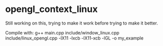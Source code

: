 # opengl_context_linux

Still working on this, trying to make it work before trying to make it better.

Compile with: g++ main.cpp include/window_linux.cpp include/linux_opengl.cpp -lX11 -lxcb -lX11-xcb -lGL -o my_example
